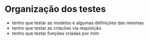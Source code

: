 # Organização dos testes


- tenho que testar as modelos e algumas definições das mesmas
- tenho que testar as criações via requisição
- tenho que testar funções criadas por mim
